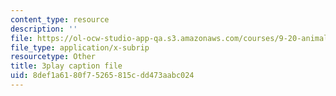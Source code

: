 ```yaml
---
content_type: resource
description: ''
file: https://ol-ocw-studio-app-qa.s3.amazonaws.com/courses/9-20-animal-behavior-fall-2013/8def1a6180f75265815cdd473aabc024_472236.vtt
file_type: application/x-subrip
resourcetype: Other
title: 3play caption file
uid: 8def1a61-80f7-5265-815c-dd473aabc024
---
```

